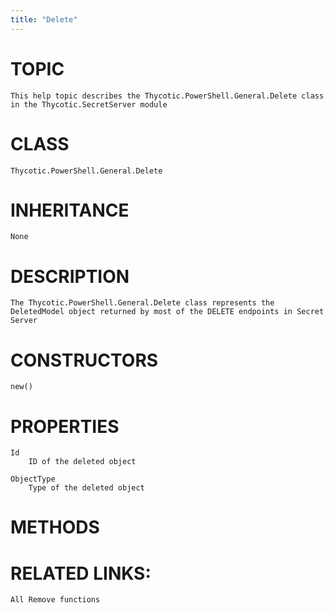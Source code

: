 ```yaml
---
title: "Delete"
---
```


# TOPIC
    This help topic describes the Thycotic.PowerShell.General.Delete class in the Thycotic.SecretServer module

# CLASS
    Thycotic.PowerShell.General.Delete

# INHERITANCE
    None

# DESCRIPTION
    The Thycotic.PowerShell.General.Delete class represents the DeletedModel object returned by most of the DELETE endpoints in Secret Server

# CONSTRUCTORS
    new()

# PROPERTIES
    Id
        ID of the deleted object

    ObjectType
        Type of the deleted object

# METHODS

# RELATED LINKS:
    All Remove functions
